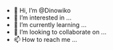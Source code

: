 - 👋 Hi, I’m @Dinowiko
- 👀 I’m interested in ...
- 🌱 I’m currently learning ...
- 💞️ I’m looking to collaborate on ...
- 📫 How to reach me ...

<!---
Dinowiko/Dinowiko is a ✨ special ✨ repository because its `README.md` (this file) appears on your GitHub profile.
You can click the Preview link to take a look at your changes.
--->
